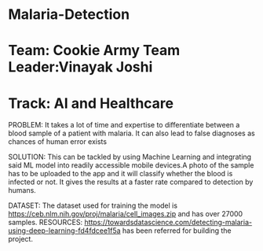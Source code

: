 # Malaria-Detection
# Team: Cookie Army   Team Leader:Vinayak Joshi
# Track: AI and Healthcare
PROBLEM: It takes a lot of time and expertise to differentiate between a blood sample of a patient with malaria. It can also lead to false diagnoses as chances of human error exists

SOLUTION: This can be tackled by using Machine Learning and integrating said ML model into readily accessible mobile devices.A photo of the sample has to be uploaded to the app and it will classify whether the blood is infected or not. It gives the results at a faster rate compared to detection by humans.

DATASET: The dataset used for training the model is https://ceb.nlm.nih.gov/proj/malaria/cell_images.zip and has over 27000 samples.
RESOURCES: https://towardsdatascience.com/detecting-malaria-using-deep-learning-fd4fdcee1f5a has been referred for building the project.
